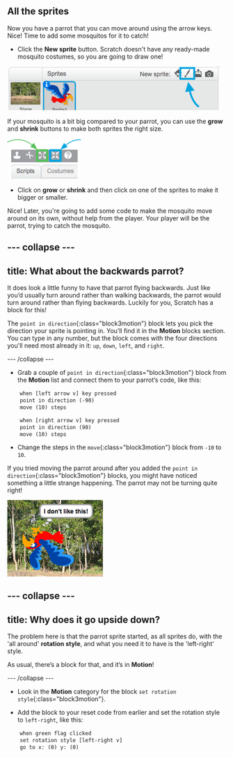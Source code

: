 ## All the sprites

Now you have a parrot that you can move around using the arrow keys. Nice! Time to add some mosquitos for it to catch!

+ Click the **New sprite** button. Scratch doesn't have any ready-made mosquito costumes, so you are going to draw one!

![](images/spritesPaintNew.png)

If your mosquito is a bit big compared to your parrot, you can use the **grow** and **shrink** buttons to make both sprites the right size. 

![](images/sprites2.png)

+ Click on **grow** or **shrink** and then click on one of the sprites to make it bigger or smaller.

Nice! Later, you're going to add some code to make the mosquito move around on its own, without help from the player. Your player will be the parrot, trying to catch the mosquito.

--- collapse ---
---
title: What about the backwards parrot?
---

It does look a little funny to have that parrot flying backwards. Just like you’d usually turn around rather than walking backwards, the parrot would turn around rather than flying backwards. Luckily for you, Scratch has a block for this!

The `point in direction`{:class="block3motion"} block lets you pick the direction your sprite is pointing in. You’ll find it in the **Motion** blocks section. You can type in any number, but the block comes with the four directions you'll need most already in it: `up`, `down`, `left`, and `right`.

--- /collapse ---

+ Grab a couple of `point in direction`{:class="block3motion"} block from the **Motion** list and connect them to your parrot’s code, like this: 

```blocks3
    when [left arrow v] key pressed
    point in direction (-90)
    move (10) steps
```

```blocks3
    when [right arrow v] key pressed
    point in direction (90)
    move (10) steps
```

+ Change the steps in the `move`{:class="block3motion"} block from `-10` to `10`.

If you tried moving the parrot around after you added the `point in direction`{:class="block3motion"} blocks, you might have noticed something a little strange happening. The parrot may not be turning quite right! 

![Upside down parrot](images/spritesUpsideDown.png)

--- collapse ---
---
title: Why does it go upside down?
---

The problem here is that the parrot sprite started, as all sprites do, with the 'all around' **rotation style**, and what you need it to have is the 'left-right' style.

As usual, there’s a block for that, and it’s in **Motion**! 

--- /collapse ---

+ Look in the **Motion** category for the block `set rotation style`{:class="block3motion"}.

+ Add the block to your reset code from earlier and set the rotation style to `left-right`, like this: 

```blocks3
    when green flag clicked
    set rotation style [left-right v]
    go to x: (0) y: (0)
```
